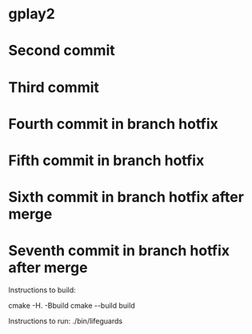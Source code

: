 # gplay2
# Second commit
# Third commit
# Fourth commit in branch hotfix
# Fifth commit in branch hotfix
# Sixth commit in branch hotfix after merge
# Seventh commit in branch hotfix after merge

Instructions to build:

cmake -H. -Bbuild
cmake --build build

Instructions to run:
./bin/lifeguards
